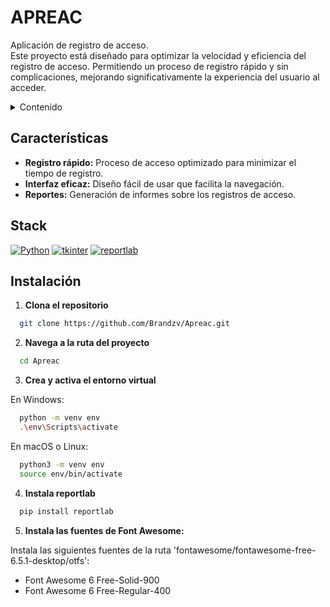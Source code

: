 # APREAC

Aplicación de registro de acceso.
<br>
Este proyecto está diseñado para optimizar la velocidad y eficiencia del registro de acceso. Permitiendo un proceso de registro rápido y sin complicaciones, mejorando significativamente la experiencia del usuario al acceder.

<details>
<summary>Contenido</summary>

-   [Aplicación de registro de acceso](#apreac)
-   [Características](#características)
-   [Capturas de pantalla](#capturas-de-pantalla)
-   [Stack](#stack)
-   [Instalación](#instalación)

</details>

## Características

-   **Registro rápido:** Proceso de acceso optimizado para minimizar el tiempo de registro.
-   **Interfaz eficaz:** Diseño fácil de usar que facilita la navegación.
-   **Reportes:** Generación de informes sobre los registros de acceso.

## Stack

[![Python][python-badge]][python-url]
[![tkinter][tkinter-badge]][tkinter-url]
[![reportlab][reportlab-badge]][reportlab-url]

[python-url]: https://www.python.org/
[python-badge]: https://img.shields.io/badge/Python-3.10.11-blue?style=for-the-badge&logo=python
[tkinter-url]: https://docs.python.org/3/library/tk.html
[tkinter-badge]: https://img.shields.io/badge/tkinter-8.6-brightgreen?style=for-the-badge&logo=python
[reportlab-url]: https://www.reportlab.com/
[reportlab-badge]: https://img.shields.io/badge/reportlab-4.2.0-orange?style=for-the-badge

## Instalación

1. **Clona el repositorio**

```bash
  git clone https://github.com/Brandzv/Apreac.git
```

2. **Navega a la ruta del proyecto**

```bash
  cd Apreac
```

3. **Crea y activa el entorno virtual**

En Windows:

```bash
  python -m venv env
  .\env\Scripts\activate

```

En macOS o Linux:

```bash
  python3 -m venv env
  source env/bin/activate
```

4. **Instala reportlab**

```bash
  pip install reportlab
```

5. **Instala las fuentes de Font Awesome:**

Instala las siguientes fuentes de la ruta 'fontawesome/fontawesome-free-6.5.1-desktop/otfs':

-   Font Awesome 6 Free-Solid-900
-   Font Awesome 6 Free-Regular-400

